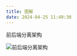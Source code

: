 ```yaml
---
title: 图解
date: 2024-04-25 11:49:30
---
```


前后端分离架构

![前后端分离架构](http://md.cxycsx.vip/前后端分离架构.jpg)

